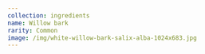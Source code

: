 ```yaml
---
collection: ingredients
name: Willow bark
rarity: Common
image: /img/white-willow-bark-salix-alba-1024x683.jpg
---
```

